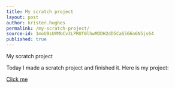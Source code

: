 ```yaml
---
title: My scratch project
layout: post
author: krister.hughes
permalink: /my-scratch-project/
source-id: 1moU9sUVMbCv3LPRUf0lhwMDDH2dD5CaS566n6N5js64
published: true
---
```

My scratch project

Today I made a scratch project and finished it. Here is my project:

<a href="https://scratch.mit.edu/projects/132889885/#player">Click me</a>

